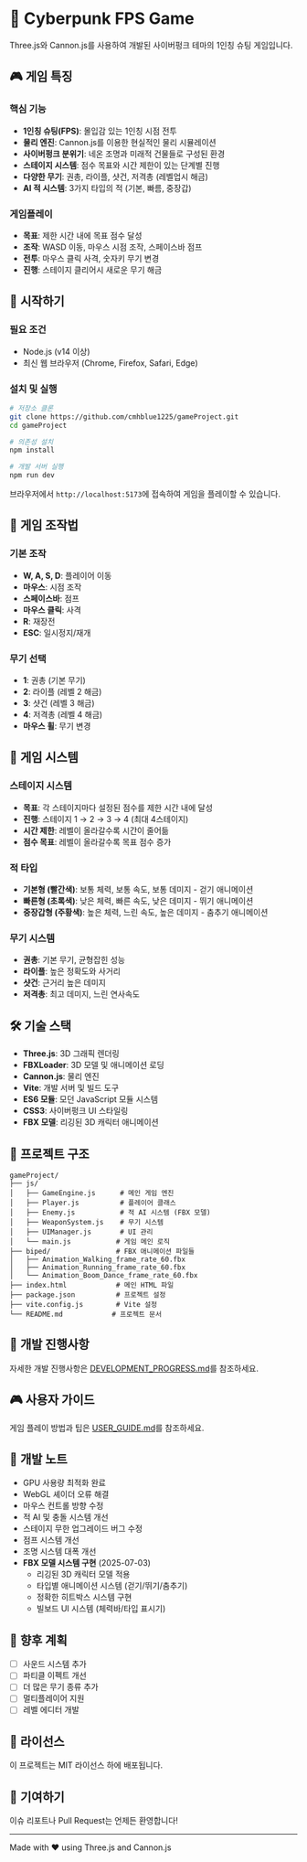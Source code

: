 # 🌆 Cyberpunk FPS Game

Three.js와 Cannon.js를 사용하여 개발된 사이버펑크 테마의 1인칭 슈팅 게임입니다.

## 🎮 게임 특징

### 핵심 기능
- **1인칭 슈팅(FPS)**: 몰입감 있는 1인칭 시점 전투
- **물리 엔진**: Cannon.js를 이용한 현실적인 물리 시뮬레이션
- **사이버펑크 분위기**: 네온 조명과 미래적 건물들로 구성된 환경
- **스테이지 시스템**: 점수 목표와 시간 제한이 있는 단계별 진행
- **다양한 무기**: 권총, 라이플, 샷건, 저격총 (레벨업시 해금)
- **AI 적 시스템**: 3가지 타입의 적 (기본, 빠름, 중장갑)

### 게임플레이
- **목표**: 제한 시간 내에 목표 점수 달성
- **조작**: WASD 이동, 마우스 시점 조작, 스페이스바 점프
- **전투**: 마우스 클릭 사격, 숫자키 무기 변경
- **진행**: 스테이지 클리어시 새로운 무기 해금

## 🚀 시작하기

### 필요 조건
- Node.js (v14 이상)
- 최신 웹 브라우저 (Chrome, Firefox, Safari, Edge)

### 설치 및 실행
```bash
# 저장소 클론
git clone https://github.com/cmhblue1225/gameProject.git
cd gameProject

# 의존성 설치
npm install

# 개발 서버 실행
npm run dev
```

브라우저에서 `http://localhost:5173`에 접속하여 게임을 플레이할 수 있습니다.

## 🎯 게임 조작법

### 기본 조작
- **W, A, S, D**: 플레이어 이동
- **마우스**: 시점 조작
- **스페이스바**: 점프
- **마우스 클릭**: 사격
- **R**: 재장전
- **ESC**: 일시정지/재개

### 무기 선택
- **1**: 권총 (기본 무기)
- **2**: 라이플 (레벨 2 해금)
- **3**: 샷건 (레벨 3 해금)
- **4**: 저격총 (레벨 4 해금)
- **마우스 휠**: 무기 변경

## 🎪 게임 시스템

### 스테이지 시스템
- **목표**: 각 스테이지마다 설정된 점수를 제한 시간 내에 달성
- **진행**: 스테이지 1 → 2 → 3 → 4 (최대 4스테이지)
- **시간 제한**: 레벨이 올라갈수록 시간이 줄어듦
- **점수 목표**: 레벨이 올라갈수록 목표 점수 증가

### 적 타입
- **기본형 (빨간색)**: 보통 체력, 보통 속도, 보통 데미지 - 걷기 애니메이션
- **빠른형 (초록색)**: 낮은 체력, 빠른 속도, 낮은 데미지 - 뛰기 애니메이션
- **중장갑형 (주황색)**: 높은 체력, 느린 속도, 높은 데미지 - 춤추기 애니메이션

### 무기 시스템
- **권총**: 기본 무기, 균형잡힌 성능
- **라이플**: 높은 정확도와 사거리
- **샷건**: 근거리 높은 데미지
- **저격총**: 최고 데미지, 느린 연사속도

## 🛠 기술 스택

- **Three.js**: 3D 그래픽 렌더링
- **FBXLoader**: 3D 모델 및 애니메이션 로딩
- **Cannon.js**: 물리 엔진
- **Vite**: 개발 서버 및 빌드 도구
- **ES6 모듈**: 모던 JavaScript 모듈 시스템
- **CSS3**: 사이버펑크 UI 스타일링
- **FBX 모델**: 리깅된 3D 캐릭터 애니메이션

## 📁 프로젝트 구조

```
gameProject/
├── js/
│   ├── GameEngine.js      # 메인 게임 엔진
│   ├── Player.js          # 플레이어 클래스
│   ├── Enemy.js           # 적 AI 시스템 (FBX 모델)
│   ├── WeaponSystem.js    # 무기 시스템
│   ├── UIManager.js       # UI 관리
│   └── main.js           # 게임 메인 로직
├── biped/                # FBX 애니메이션 파일들
│   ├── Animation_Walking_frame_rate_60.fbx
│   ├── Animation_Running_frame_rate_60.fbx
│   └── Animation_Boom_Dance_frame_rate_60.fbx
├── index.html            # 메인 HTML 파일
├── package.json          # 프로젝트 설정
├── vite.config.js        # Vite 설정
└── README.md            # 프로젝트 문서
```

## 🎨 개발 진행사항

자세한 개발 진행사항은 [DEVELOPMENT_PROGRESS.md](DEVELOPMENT_PROGRESS.md)를 참조하세요.

## 🎮 사용자 가이드

게임 플레이 방법과 팁은 [USER_GUIDE.md](USER_GUIDE.md)를 참조하세요.

## 🔧 개발 노트

- GPU 사용량 최적화 완료
- WebGL 셰이더 오류 해결
- 마우스 컨트롤 방향 수정
- 적 AI 및 충돌 시스템 개선
- 스테이지 무한 업그레이드 버그 수정
- 점프 시스템 개선
- 조명 시스템 대폭 개선
- **FBX 모델 시스템 구현** (2025-07-03)
  - 리깅된 3D 캐릭터 모델 적용
  - 타입별 애니메이션 시스템 (걷기/뛰기/춤추기)
  - 정확한 히트박스 시스템 구현
  - 빌보드 UI 시스템 (체력바/타입 표시기)

## 🚧 향후 계획

- [ ] 사운드 시스템 추가
- [ ] 파티클 이펙트 개선
- [ ] 더 많은 무기 종류 추가
- [ ] 멀티플레이어 지원
- [ ] 레벨 에디터 개발

## 📄 라이선스

이 프로젝트는 MIT 라이선스 하에 배포됩니다.

## 🤝 기여하기

이슈 리포트나 Pull Request는 언제든 환영합니다!

---

Made with ❤️ using Three.js and Cannon.js